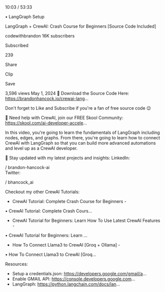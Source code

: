 


10:03 / 53:33

•
LangGraph Setup

LangGraph + CrewAI: Crash Course for Beginners [Source Code Included]

codewithbrandon
16K subscribers

Subscribed

239


Share

Clip

Save

3,596 views  May 1, 2024
 🤖 Download the Source Code Here:
https://brandonhancock.io/crewai-lang...

Don't forget to Like and Subscribe if you're a fan of free source code 😉

📆 Need help with CrewAI, join our FREE Skool Community:
https://skool.com/ai-developer-accele...

In this video, you're going to learn the fundamentals of LangGraph including nodes, edges, and graphs. From there, you're going to learn how to connect CrewAI with LangGraph so that you can build more advanced automations and level up as a CrewAI developer.

📰 Stay updated with my latest projects and insights:
LinkedIn:  

 / brandon-hancock-ai  
Twitter:  

 / bhancock_ai  

Checkout my other CrewAI Tutorials:
- CrewAI Tutorial: Complete Crash Course for Beginners -   

 • CrewAI Tutorial: Complete Crash Cours...  
- CrewAI Tutorial for Beginners: Learn How To Use Latest CrewAI Features -   

 • CrewAI Tutorial for Beginners: Learn ...  
- How To Connect Llama3 to CrewAI [Groq + Ollama] -   

 • How To Connect Llama3 to CrewAI [Groq...  

Resources:
- Setup a credentials.json: https://developers.google.com/gmail/a...
- Enable GMAIL API: https://console.developers.google.com...
- LangGraph: https://python.langchain.com/docs/lan...

